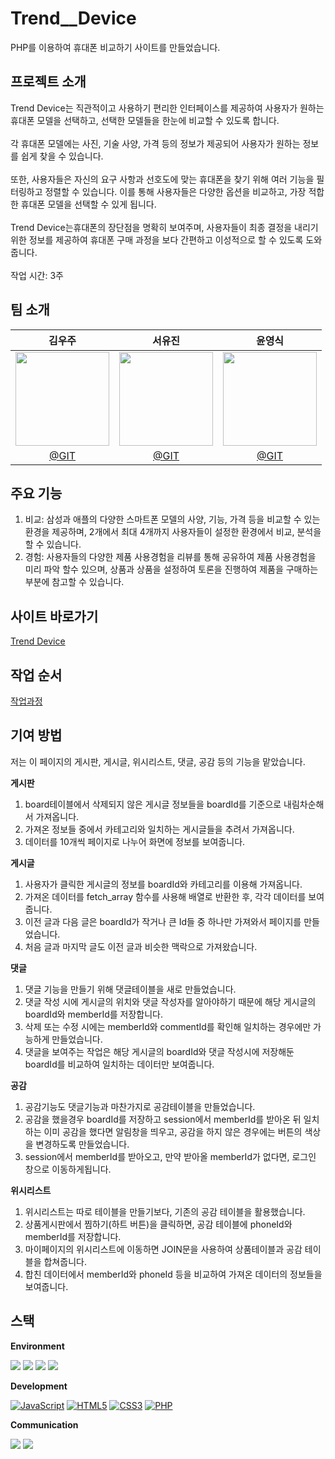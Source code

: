 # Trend__Device
PHP를 이용하여 휴대폰 비교하기 사이트를 만들었습니다.

## 프로젝트 소개
Trend Device는 직관적이고 사용하기 편리한 인터페이스를 제공하여 사용자가 원하는 휴대폰 모델을 선택하고, 선택한 모델들을 한눈에 비교할 수 있도록 합니다.    
<br>
각 휴대폰 모델에는 사진, 기술 사양, 가격 등의 정보가 제공되어 사용자가 원하는 정보를 쉽게 찾을 수 있습니다.   
<br>
또한, 사용자들은 자신의 요구 사항과 선호도에 맞는 휴대폰을 찾기 위해 여러 기능을 필터링하고 정렬할 수 있습니다. 이를 통해 사용자들은 다양한 옵션을 비교하고, 가장 적합한 휴대폰 모델을 선택할 수 있게 됩니다.   
<br>
Trend Device는휴대폰의 장단점을 명확히 보여주며, 사용자들이 최종 결정을 내리기 위한 정보를 제공하여 휴대폰 구매 과정을 보다 간편하고 이성적으로 할 수 있도록 도와줍니다.
<br>
<br>
작업 시간: 3주

## 팀 소개
|김우주|서유진|윤영식|
|:---:|:---:|:---:|
|<img width="150px" src="https://avatars.githubusercontent.com/u/144635615?v=4" />|<img width="150px" src="https://avatars.githubusercontent.com/u/144635615?v=4">|<img width="150px" src="https://avatars.githubusercontent.com/u/144635615?v=4">|
|[@GIT](https://github.com/rlanrid)|[@GIT](https://github.com/seoeugene)|[@GIT](https://github.com/yunyoungsik/)|


## 주요 기능
1. 비교: 삼성과 애플의 다양한 스마트폰 모델의 사양, 기능, 가격 등을 비교할 수 있는 환경을 제공하며, 2개에서 최대 4개까지 사용자들이 설정한 환경에서 비교, 분석을 할 수 있습니다.
2. 경험: 사용자들의 다양한 제품 사용경험을 리뷰를 통해 공유하여 제품 사용경험을 미리 파악 할수 있으며, 상품과 상품을 설정하여 토론을 진행하여 제품을 구매하는 부분에 참고할 수 있습니다.

## 사이트 바로가기
[Trend Device](http://rlanrider9.dothome.co.kr/TDsite/php/main/main.php)

## 작업 순서
[작업과정](http://rlanrider9.dothome.co.kr/TDsite/index.html)


## 기여 방법
저는 이 페이지의 게시판, 게시글, 위시리스트, 댓글, 공감 등의 기능을 맡았습니다.   

**게시판**
1. board테이블에서 삭제되지 않은 게시글 정보들을 boardId를 기준으로 내림차순해서 가져옵니다.
2. 가져온 정보들 중에서 카테고리와 일치하는 게시글들을 추려서 가져옵니다.
3. 데이터를 10개씩 페이지로 나누어 화면에 정보를 보여줍니다.

**게시글**
1. 사용자가 클릭한 게시글의 정보를 boardId와 카테고리를 이용해 가져옵니다.
2. 가져온 데이터를 fetch_array 함수를 사용해 배열로 반환한 후, 각각 데이터를 보여줍니다.
3. 이전 글과 다음 글은 boardId가 작거나 큰 Id들 중 하나만 가져와서 페이지를 만들었습니다.
4. 처음 글과 마지막 글도 이전 글과 비슷한 맥락으로 가져왔습니다.

**댓글**
1. 댓글 기능을 만들기 위해 댓글테이블을 새로 만들었습니다.
2. 댓글 작성 시에 게시글의 위치와 댓글 작성자를 알아야하기 때문에 해당 게시글의 boardId와 memberId를 저장합니다.
3. 삭제 또는 수정 시에는 memberId와 commentId를 확인해 일치하는 경우에만 가능하게 만들었습니다.
4. 댓글을 보여주는 작업은 해당 게시글의 boardId와 댓글 작성시에 저장해둔 boardId를 비교하여 일치하는 데이터만 보여줍니다.

**공감**
1. 공감기능도 댓글기능과 마찬가지로 공감테이블을 만들었습니다.
2. 공감을 했을경우 boardId를 저장하고 session에서 memberId를 받아온 뒤 일치하는 이미 공감을 했다면 알림창을 띄우고, 공감을 하지 않은 경우에는 버튼의 색상을 변경하도록 만들었습니다.
3. session에서 memberId를 받아오고, 만약 받아올 memberId가 없다면, 로그인 창으로 이동하게됩니다.

**위시리스트**
1. 위시리스트는 따로 테이블을 만들기보다, 기존의 공감 테이블을 활용했습니다.
2. 상품게시판에서 찜하기(하트 버튼)을 클릭하면, 공감 테이블에 phoneId와 memberId를 저장합니다.
3. 마이페이지의 위시리스트에 이동하면 JOIN문을 사용하여 상품테이블과 공감 테이블을 합쳐줍니다.
4. 합친 데이터에서 memberId와 phoneId 등을 비교하여 가져온 데이터의 정보들을 보여줍니다.



## 스택
**Environment**
<div>
    <img src="https://img.shields.io/badge/VisualStudioCode-007ACC?style=flat-square&logo=VisualStudioCode&logoColor=white">
    <img src="https://img.shields.io/badge/Github-181717?style=flat-square&logo=Github&logoColor=white"> 
    <img src="https://img.shields.io/badge/Git-F05032?style=flat-square&logo=Git&logoColor=white">
    <img src="https://img.shields.io/badge/Filezilla-BF0000?style=flat-square&logo=Filezilla&logoColor=white">
</div>
  
**Development**
<div>
  <a href="#"><img alt="JavaScript" src="https://img.shields.io/badge/JavaScript-F7DF1E?style=flat&logo=JavaScript&logoColor=white"></a>
  <a href="#"><img alt="HTML5" src="https://img.shields.io/badge/HTML5-E34F26?logo=HTML5&logoColor=white"></a>
  <a href="#"><img alt="CSS3" src="https://img.shields.io/badge/CSS3-1572B6?logo=CSS3&logoColor=white"></a>
  <a href="#"><img alt="PHP" src="https://img.shields.io/badge/PHP-777BB4?logo=PHP&logoColor=white"></a>
</div>

**Communication**
<div>
    <img src="https://img.shields.io/badge/Slack-4A154B?style=flat-square&logo=Slack&logoColor=white">
    <img src="https://img.shields.io/badge/Notion-000000?style=flat-square&logo=Notion&logoColor=white">
</div>
